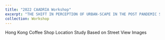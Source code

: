 ```yaml
---
title: "2022 CAADRIA Workshop"
excerpt: "THE SHIFT IN PERCEPTION OF URBAN-SCAPE IN THE POST PANDEMIC SOCIETY <br/><img src='/images/CAADRIA2022(600).jpg'>"
collection: Workshop
---
```


Hong Kong Coffee Shop Location Study Based on Street View Images 
